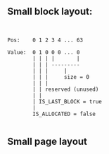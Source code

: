 
## Small block layout:

```


Pos:    0 1 2 3 4 ... 63

Value:  0 1 0 0 0 ... 0
        | | | |       |
        | | | ---------
        | | |     |     
        | | |     size = 0
        | | |
        | | reserved (unused)
        | |
        | IS_LAST_BLOCK = true
        |
        IS_ALLOCATED = false


```

## Small page layout